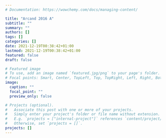 ```yaml
---
# Documentation: https://wowchemy.com/docs/managing-content/

title: "Arcand 2016 A"
subtitle: ""
summary: ""
authors: []
tags: []
categories: []
date: 2021-12-19T00:38:42+01:00
lastmod: 2021-12-19T00:38:42+01:00
featured: false
draft: false

# Featured image
# To use, add an image named `featured.jpg/png` to your page's folder.
# Focal points: Smart, Center, TopLeft, Top, TopRight, Left, Right, BottomLeft, Bottom, BottomRight.
image:
  caption: ""
  focal_point: ""
  preview_only: false

# Projects (optional).
#   Associate this post with one or more of your projects.
#   Simply enter your project's folder or file name without extension.
#   E.g. `projects = ["internal-project"]` references `content/project/deep-learning/index.md`.
#   Otherwise, set `projects = []`.
projects: []
---
```

